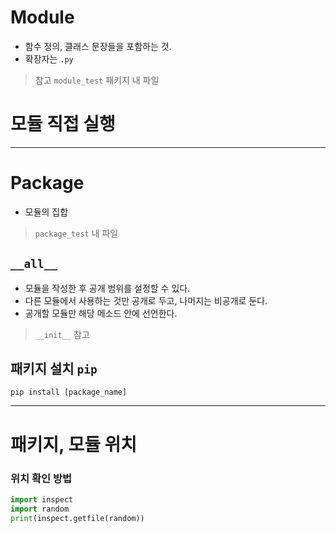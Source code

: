 # Module
- 함수 정의, 클래스 문장들을 포함하는 것.
- 확장자는 `.py`

> 참고
> `module_test` 패키지 내 파일

# 모듈 직접 실행


<hr>

# Package
- 모듈의 집합
> `package_test` 내 파일

## `__all__`
- 모듈을 작성한 후 공개 범위를 설정할 수 있다.
- 다른 모듈에서 사용하는 것만 공개로 두고, 나머지는 비공개로 둔다.
- 공개할 모듈만 해당 메소드 안에 선언한다.

> `__init__` 참고

## 패키지 설치 `pip`
`pip install [package_name]`

<hr>

# 패키지, 모듈 위치
### 위치 확인 방법
```python
import inspect
import random
print(inspect.getfile(random))
```

